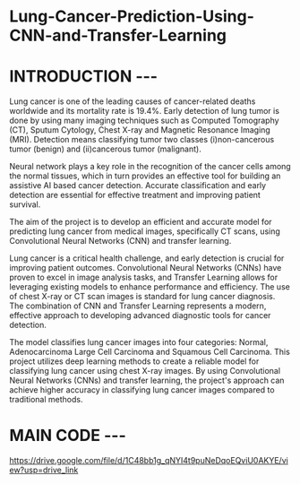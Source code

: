 # Lung-Cancer-Prediction-Using-CNN-and-Transfer-Learning

# INTRODUCTION ---

Lung cancer is one of the leading causes of cancer-related deaths worldwide and its mortality rate is 19.4%. Early detection of lung tumor is done by using many imaging techniques such as Computed Tomography (CT), Sputum Cytology, Chest X-ray and Magnetic Resonance Imaging (MRI). Detection means classifying tumor two classes (i)non-cancerous tumor (benign) and (ii)cancerous tumor (malignant). 

Neural network plays a key role in the recognition of the cancer cells among the normal tissues, which in turn provides an effective tool for building an assistive AI based cancer detection. Accurate classification and early detection are essential for effective treatment and improving patient survival. 

The aim of the project is to develop an efficient and accurate model for predicting lung cancer from medical images, specifically CT scans, using Convolutional Neural Networks (CNN) and transfer learning.  

Lung cancer is a critical health challenge, and early detection is crucial for improving patient outcomes. Convolutional Neural Networks (CNNs) have proven to excel in image analysis tasks, and Transfer Learning allows for leveraging existing models to enhance performance and efficiency. The use of chest X-ray or CT scan images is standard for lung cancer diagnosis. The combination of CNN and Transfer Learning represents a modern, effective approach to developing advanced diagnostic tools for cancer detection. 

 The model classifies lung cancer images into four categories:  Normal, Adenocarcinoma Large Cell Carcinoma and Squamous Cell Carcinoma. This project utilizes deep learning methods to create a reliable model for classifying lung cancer using chest X-ray images. By using Convolutional Neural Networks (CNNs) and transfer learning, the project's approach can achieve higher accuracy in classifying lung cancer images compared to traditional methods.  

# MAIN CODE ---
https://drive.google.com/file/d/1C48bb1g_qNYI4t9puNeDqoEQviU0AKYE/view?usp=drive_link

